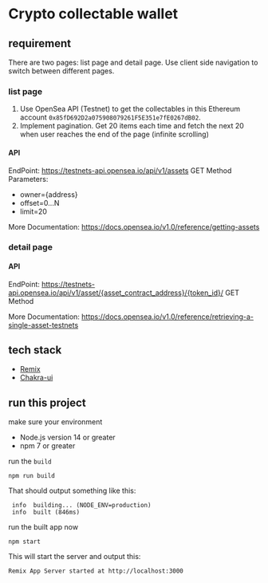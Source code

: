 # Crypto collectable wallet

## requirement
There are two pages: list page and detail page. Use client side navigation to switch between different pages.
### list page
1. Use OpenSea API (Testnet) to get the collectables in this Ethereum account `0x85fD692D2a075908079261F5E351e7fE0267dB02`.
2. Implement pagination. Get 20 items each time and fetch the next 20 when user reaches the end of the page (infinite scrolling)

#### API
EndPoint: https://testnets-api.opensea.io/api/v1/assets GET Method
Parameters:
- owner={address}
- offset=0...N
- limit=20

More Documentation: https://docs.opensea.io/v1.0/reference/getting-assets

### detail page
#### API
EndPoint: https://testnets-api.opensea.io/api/v1/asset/{asset_contract_address}/{token_id}/ GET Method

More Documentation: https://docs.opensea.io/v1.0/reference/retrieving-a-single-asset-testnets

## tech stack
- [Remix](https://remix.run/docs/en/1.19.2)
- [Chakra-ui](https://chakra-ui.com/)

## run this project
make sure your environment
- Node.js version 14 or greater
- npm 7 or greater

run the `build`
```shell
npm run build
```
That should output something like this:
```
 info  building... (NODE_ENV=production)
 info  built (846ms)
```

run the built app now
```shell
npm start
```
This will start the server and output this:
```
Remix App Server started at http://localhost:3000
```